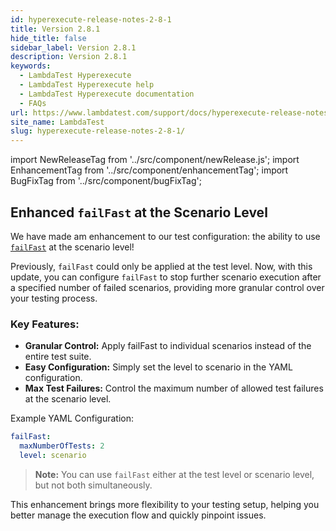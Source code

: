 ```yaml
---
id: hyperexecute-release-notes-2-8-1
title: Version 2.8.1
hide_title: false
sidebar_label: Version 2.8.1
description: Version 2.8.1
keywords:
  - LambdaTest Hyperexecute
  - LambdaTest Hyperexecute help
  - LambdaTest Hyperexecute documentation
  - FAQs
url: https://www.lambdatest.com/support/docs/hyperexecute-release-notes-2-8-1/
site_name: LambdaTest
slug: hyperexecute-release-notes-2-8-1/
---
```


import NewReleaseTag from '../src/component/newRelease.js';
import EnhancementTag from '../src/component/enhancementTag';
import BugFixTag from '../src/component/bugFixTag';

<script type="application/ld+json"
      dangerouslySetInnerHTML={{ __html: JSON.stringify({
       "@context": "https://schema.org",
        "@type": "BreadcrumbList",
        "itemListElement": [{
          "@type": "ListItem",
          "position": 1,
          "name": "Home",
          "item": "https://www.lambdatest.com"
        },{
          "@type": "ListItem",
          "position": 2,
          "name": "Support",
          "item": "https://www.lambdatest.com/support/docs/"
        },{
          "@type": "ListItem",
          "position": 3,
          "name": "Version",
          "item": "https://www.lambdatest.com/support/docs/hyperexecute-release-notes-2-8-1/"
        }]
      })
    }}
></script>
## Enhanced `failFast` at the Scenario Level
We have made am enhancement to our test configuration: the ability to use [`failFast`](http://lambdatest.com/support/docs/deep-dive-into-hyperexecute-yaml/#failfast) at the scenario level!

Previously, `failFast` could only be applied at the test level. Now, with this update, you can configure `failFast` to stop further scenario execution after a specified number of failed scenarios, providing more granular control over your testing process.

### Key Features:
- **Granular Control:** Apply failFast to individual scenarios instead of the entire test suite.
- **Easy Configuration:** Simply set the level to scenario in the YAML configuration.
- **Max Test Failures:** Control the maximum number of allowed test failures at the scenario level.

Example YAML Configuration:

```yaml
failFast:
  maxNumberOfTests: 2
  level: scenario
```

> **Note:** You can use `failFast` either at the test level or scenario level, but not both simultaneously.

This enhancement brings more flexibility to your testing setup, helping you better manage the execution flow and quickly pinpoint issues.